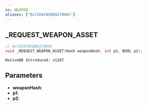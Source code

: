 ```yaml
---
ns: WEAPON
aliases: ["0x72D4CB5DB927009C"]
---
```

## _REQUEST_WEAPON_ASSET

```c
// 0x72D4CB5DB927009C
void _REQUEST_WEAPON_ASSET(Hash weaponHash, int p1, BOOL p2);
```

```
NativeDB Introduced: v1207
```

## Parameters
* **weaponHash**:
* **p1**:
* **p2**:
